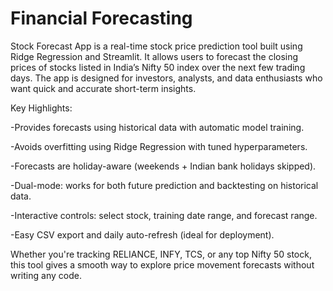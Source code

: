 # Financial Forecasting
Stock Forecast App is a real-time stock price prediction tool built using Ridge Regression and Streamlit. It allows users to forecast the closing prices of stocks listed in India’s Nifty 50 index over the next few trading days. The app is designed for investors, analysts, and data enthusiasts who want quick and accurate short-term insights.

Key Highlights:

-Provides forecasts using historical data with automatic model training.

-Avoids overfitting using Ridge Regression with tuned hyperparameters.

-Forecasts are holiday-aware (weekends + Indian bank holidays skipped).

-Dual-mode: works for both future prediction and backtesting on historical data.

-Interactive controls: select stock, training date range, and forecast range.

-Easy CSV export and daily auto-refresh (ideal for deployment).

Whether you're tracking RELIANCE, INFY, TCS, or any top Nifty 50 stock, this tool gives a smooth way to explore price movement forecasts without writing any code.
